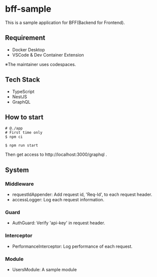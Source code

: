# bff-sample

This is a sample application for BFF(Backend for Frontend).

## Requirement
- Docker Desktop
- VSCode & Dev Container Extension

※The maintainer uses codespaces.

## Tech Stack
- TypeScript
- NestJS
- GraphQL

## How to start

```
# @./app
# First time only
$ npm ci

$ npm run start
```

Then get access to http://localhost:3000/graphql .

## System

### Middleware
- requestIdAppender: Add request id, 'Req-Id', to each request header.
- accessLogger: Log each request information.

### Guard
- AuthGuard: Verify 'api-key' in request header.

### Interceptor
- PerformanceInterceptor: Log performance of each request.

### Module
- UsersModule: A sample module
